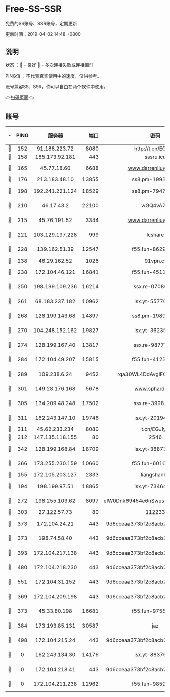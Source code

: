 # Free-SS-SSR

免费的SS账号、SSR账号，定期更新

更新时间：2019-04-02 14:48 +0800

## 说明

状态     ：🙂 - 良好 🙁 - 多次连接失败或连接超时

PING值   ：不代表真实使用中的速度，仅供参考。

账号兼容SS、SSR，你可以自由在两个软件中使用。

👉[扫码页面](https://liesauer.github.io/Free-SS-SSR/)👈

## 账号

|-|PING|服务器|端口|密码|加密方式|区域|
|:----:|:----:|:-----:|-----:|:----:|:----:|:----:|
|🙂|152|91.188.223.72|8080|http://t.cn/EGJIyrl|rc4-md5|RU|
|🙂|158|185.173.92.181|443|sssru.icu|rc4-md5|RU|
|🙂|165|45.77.18.60|6688|www.darrenliuwei.com|aes-256-cfb|JP|
|🙂|176|213.183.48.10|13855|ss8.pm-19938784|rc4-md5|RU|
|🙂|198|192.241.221.124|18529|ss8.pm-79474196|aes-256-cfb|US|
|🙂|210|46.17.43.2|22100|wGQ4vA7D|aes-256-gcm|RU|
|🙂|215|45.76.191.52|3344|www.darrenliuwei.com|aes-256-cfb|AU|
|🙂|221|103.129.197.228|999|lcshare|aes-256-cfb|US|
|🙂|228|139.162.51.39|12547|f55.fun-86298240|aes-256-cfb|SG|
|🙂|238|46.29.162.52|1026|91vpn.cf|rc4-md5|RU|
|🙂|238|172.104.46.121|16841|f55.fun-45111251|aes-256-cfb|SG|
|🙂|250|198.199.109.236|16214|ssx.re-07080602|aes-256-cfb|US|
|🙂|261|68.183.237.182|10962|isx.yt-55776623|aes-256-cfb|SG|
|🙂|268|128.199.143.68|14897|ss8.pm-19893940|aes-256-cfb|SG|
|🙂|270|104.248.152.162|19827|isx.yt-36235120|aes-256-cfb|SG|
|🙂|274|128.199.167.40|13817|ssx.re-98777961|aes-256-cfb|SG|
|🙂|284|172.104.49.207|15815|f55.fun-41236190|aes-256-cfb|SG|
|🙂|289|109.238.6.24|9452|rqa30WL4DdAvgIFG6Fs3znzTa|aes-256-cfb|FR|
|🙂|301|149.28.176.168|5678|www.sphard.com|aes-256-cfb|SG|
|🙂|305|134.209.48.248|17502|ssx.re-39982582|aes-256-cfb|US|
|🙂|311|162.243.147.10|19746|isx.yt-20194011|aes-256-cfb|US|
|🙂|311|45.62.233.234|8080|t.cn/EGJIyrl|rc4-md5|CA|
|🙂|312|147.135.118.155|80|2546|chacha20|US|
|🙂|342|128.199.168.84|18709|isx.yt-38873117|aes-256-cfb|SG|
|🙂|366|173.255.230.159|10660|f55.fun-60161528|aes-256-cfb|US|
|🙂|155|172.105.203.127|2333|liangshanbo|chacha20|JP|
|🙂|194|198.199.97.51|18865|isx.yt-73464037|aes-256-cfb|US|
|🙂|272|198.255.103.62|8097|eIW0Dnk69454e6nSwuspv9DmS201tQ0D|aes-256-cfb|US|
|🙂|303|27.122.57.73|80|112233|chacha20|HK|
|🙂|373|172.104.24.21|443|9d6cceaa373bf2c8acb22e60b6a58be6|aes-256-cfb|US|
|🙂|373|198.74.58.40|443|9d6cceaa373bf2c8acb22e60b6a58be6|aes-256-cfb|US|
|🙂|393|172.104.217.138|443|9d6cceaa373bf2c8acb22e60b6a58be6|aes-256-cfb|US|
|🙂|480|172.104.218.230|443|9d6cceaa373bf2c8acb22e60b6a58be6|aes-256-cfb|US|
|🙂|551|172.104.31.152|443|9d6cceaa373bf2c8acb22e60b6a58be6|aes-256-cfb|US|
|🙁|369|172.104.209.198|443|9d6cceaa373bf2c8acb22e60b6a58be6|aes-256-cfb|US|
|🙁|373|45.33.80.198|16681|f55.fun-97588785|aes-256-cfb|US|
|🙁|384|173.193.85.131|30587|jaz|aes-256-cfb|US|
|🙁|498|172.104.215.24|443|9d6cceaa373bf2c8acb22e60b6a58be6|aes-256-cfb|US|
|🙁|0|162.243.134.30|14176|isx.yt-88376949|aes-256-cfb|US|
|🙁|0|172.104.218.41|443|9d6cceaa373bf2c8acb22e60b6a58be6|aes-256-cfb|US|
|🙁|0|172.104.211.238|12962|f55.fun-98592445|aes-256-cfb|US|
